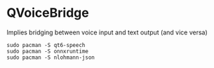 # QVoiceBridge
Implies bridging between voice input and text output (and vice versa)

```
sudo pacman -S qt6-speech
sudo pacman -S onnxruntime
sudo pacman -S nlohmann-json  

```
